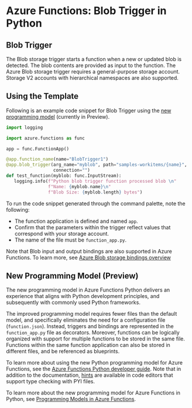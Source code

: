# Azure Functions: Blob Trigger in Python

## Blob Trigger

The Blob storage trigger starts a function when a new or updated blob is detected. The blob contents are provided as input to the function. The Azure Blob storage trigger requires a general-purpose storage account. Storage V2 accounts with hierarchical namespaces are also supported.

## Using the Template

Following is an example code snippet for Blob Trigger using the [new programming model](https://aka.ms/pythonprogrammingmodel) (currently in Preview).

```python
import logging

import azure.functions as func

app = func.FunctionApp()

@app.function_name(name="BlobTrigger1")
@app.blob_trigger(arg_name="myblob", path="samples-workitems/{name}",
                  connection="")
def test_function(myblob: func.InputStream):
   logging.info(f"Python blob trigger function processed blob \n"
                f"Name: {myblob.name}\n"
                f"Blob Size: {myblob.length} bytes")
```

To run the code snippet generated through the command palette, note the following:

- The function application is defined and named `app`.
- Confirm that the parameters within the trigger reflect values that correspond with your storage account.
- The name of the file must be `function_app.py`.
  
Note that Blob input and output bindings are also supported in Azure Functions. To learn more, see [Azure Blob storage bindings overview](https://docs.microsoft.com/en-us/azure/azure-functions/functions-bindings-storage-blob?tabs=in-process%2Cextensionv5%2Cextensionv3&pivots=programming-language-python)

## New Programming Model (Preview)

The new programming model in Azure Functions Python delivers an experience that aligns with Python development principles, and subsequently with commonly used Python frameworks. 

The improved programming model requires fewer files than the default model, and specifically eliminates the need for a configuration file (`function.json`). Instead, triggers and bindings are represented in the `function_app.py` file as decorators. Moreover, functions can be logically organized with support for multiple functions to be stored in the same file. Functions within the same function application can also be stored in different files, and be referenced as blueprints.

To learn more about using the new Python programming model for Azure Functions, see the [Azure Functions Python developer guide](https://docs.microsoft.com/azure/azure-functions/functions-reference-python?tabs=asgi%2Capplication-level). Note that in addition to the documentation, [hints](https://github.com/Azure/azure-functions-python-library/blob/dev/docs/ProgModelSpec.pyi) are available in code editors that support type checking with PYI files.

To learn more about the new programming model for Azure Functions in Python, see [Programming Models in Azure Functions](https://aka.ms/functions-programming-models).